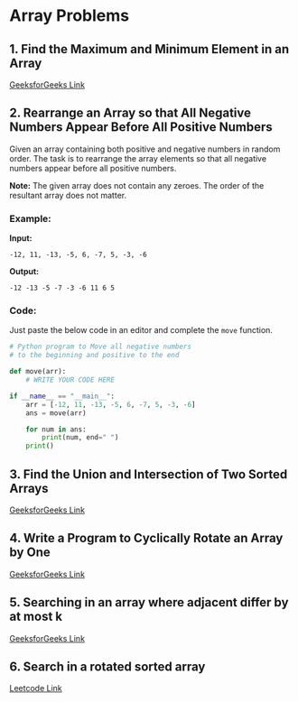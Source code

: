 # Array Problems

## 1. Find the Maximum and Minimum Element in an Array

[GeeksforGeeks Link](https://www.geeksforgeeks.org/maximum-and-minimum-in-an-array/)

## 2. Rearrange an Array so that All Negative Numbers Appear Before All Positive Numbers

Given an array containing both positive and negative numbers in random order.
The task is to rearrange the array elements so that all negative numbers appear before all positive numbers.

**Note:** The given array does not contain any zeroes. The order of the resultant array does not matter.

### Example:

**Input:**
```
-12, 11, -13, -5, 6, -7, 5, -3, -6
```

**Output:**
```
-12 -13 -5 -7 -3 -6 11 6 5
```

### Code:

Just paste the below code in an editor and complete the `move` function.

```python
# Python program to Move all negative numbers
# to the beginning and positive to the end

def move(arr):
    # WRITE YOUR CODE HERE

if __name__ == "__main__":
    arr = [-12, 11, -13, -5, 6, -7, 5, -3, -6]
    ans = move(arr)

    for num in ans:
        print(num, end=" ")
    print()
```

## 3. Find the Union and Intersection of Two Sorted Arrays

[GeeksforGeeks Link](https://www.geeksforgeeks.org/problems/union-of-two-arrays3538/1)

## 4. Write a Program to Cyclically Rotate an Array by One

[GeeksforGeeks Link](https://www.geeksforgeeks.org/problems/cyclically-rotate-an-array-by-one2614/1)

## 5. Searching in an array where adjacent differ by at most k
[GeeksforGeeks Link](https://www.geeksforgeeks.org/problems/searching-in-an-array-where-adjacent-differ-by-at-most-k0456/1?itm_source=geeksforgeeks&itm_medium=article&itm_campaign=practice_card)

## 6. Search in a rotated sorted array
[Leetcode Link](https://leetcode.com/problems/search-in-rotated-sorted-array/description/)
